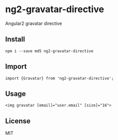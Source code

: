 # ng2-gravatar-directive

Angular2 gravatar directive

## Install

    npm i --save md5 ng2-gravatar-directive

## Import

    import {Gravatar} from 'ng2-gravatar-directive';

## Usage

    <img gravatar [email]="user.email" [size]="16">
    
## License

MIT
